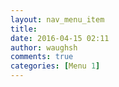```yaml
---
layout: nav_menu_item
title: 
date: 2016-04-15 02:11
author: waughsh
comments: true
categories: [Menu 1]
---
```

 
